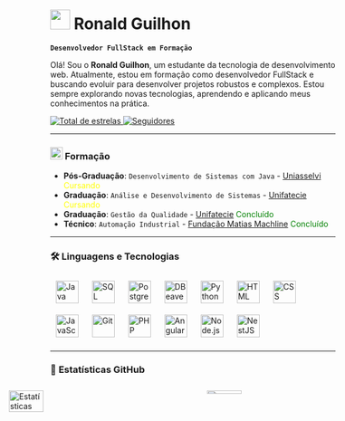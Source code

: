 # <img src="https://github.com/user-attachments/assets/4aac8ecb-2d4d-403e-a997-cbc78e71ca27" width="35" /> **Ronald Guilhon**  
**`Desenvolvedor FullStack em Formação`**

Olá! Sou o **Ronald Guilhon**, um estudante da tecnologia de desenvolvimento web. Atualmente, estou em formação como desenvolvedor FullStack e buscando evoluir para desenvolver projetos robustos e complexos. Estou sempre explorando novas tecnologias, aprendendo e aplicando meus conhecimentos na prática.

<p align="left">  
    <a href="https://github.com/RonaldGuilhon?tab=repositories&sort=stargazers">
        <img 
            alt="Total de estrelas" 
            title="Total de estrelas GitHub" 
            src="https://img.shields.io/github/stars/RonaldGuilhon?style=for-the-badge&color=55960c&labelColor=488207&logo=star&label=estrelas"
        />
    </a>
    <a href="https://github.com/RonaldGuilhon?tab=followers">
        <img 
            alt="Seguidores" 
            title="Me siga no GitHub" 
            src="https://img.shields.io/github/followers/RonaldGuilhon?style=for-the-badge&color=236ad3&labelColor=1155ba&logo=github&label=Seguidores&logoColor=white"
        />
    </a>
</p>

---

### <img src="https://github.com/user-attachments/assets/7887415d-62b5-43ee-a8a2-4416faba42e0" width="22" /> Formação

- **Pós-Graduação**: `Desenvolvimento de Sistemas com Java` - [Uniasselvi](https://portal.uniasselvi.com.br) <span style="color: yellow;">Cursando</span>
- **Graduação**: `Análise e Desenvolvimento de Sistemas` - [Unifatecie](https://unifatecie.edu.br) <span style="color: yellow;">Cursando</span>
- **Graduação**: `Gestão da Qualidade` - [Unifatecie](https://unifatecie.edu.br) <span style="color: green;">Concluído</span>
- **Técnico**: `Automação Industrial` - [Fundação Matias Machline](https://www.fundacaomatiasmachline.org.br) <span style="color: green;">Concluído</span>



---

### 🛠️ **Linguagens e Tecnologias**

<div align="left">
    <img alt="Java" title="Java" width="40px" src="https://cdn.jsdelivr.net/gh/devicons/devicon/icons/java/java-original.svg" style="margin: 10px"/>
    <img alt="SQL" title="SQL" width="40px" src="https://cdn.jsdelivr.net/gh/devicons/devicon/icons/mysql/mysql-original.svg" style="margin: 10px"/>
    <img alt="PostgreSQL" title="PostgreSQL" width="40px" src="https://cdn.jsdelivr.net/gh/devicons/devicon/icons/postgresql/postgresql-original.svg" style="margin: 10px"/>
    <img alt="DBeaver" title="DBeaver" width="40px" src="https://cdn.jsdelivr.net/gh/devicons/devicon/icons/dbeaver/dbeaver-original.svg" style="margin: 10px"/>
    <img alt="Python" title="Python" width="40px" src="https://cdn.jsdelivr.net/gh/devicons/devicon/icons/python/python-original.svg" style="margin: 10px"/>
    <img alt="HTML" title="HTML" width="40px" src="https://cdn.jsdelivr.net/gh/devicons/devicon/icons/html5/html5-original.svg" style="margin: 10px"/>
    <img alt="CSS" title="CSS" width="40px" src="https://cdn.jsdelivr.net/gh/devicons/devicon/icons/css3/css3-original.svg" style="margin: 10px"/>
    <img alt="JavaScript" title="JavaScript" width="40px" src="https://cdn.jsdelivr.net/gh/devicons/devicon/icons/javascript/javascript-original.svg" style="margin: 10px"/>
    <img alt="Git" title="Git" width="40px" src="https://cdn.jsdelivr.net/gh/devicons/devicon/icons/git/git-original.svg" style="margin: 10px"/>
    <img alt="PHP" title="PHP" width="40px" src="https://cdn.jsdelivr.net/gh/devicons/devicon/icons/php/php-original.svg" style="margin: 10px"/>
    <img alt="Angular" title="Angular" width="40px" src="https://cdn.jsdelivr.net/gh/devicons/devicon/icons/angularjs/angularjs-original.svg" style="margin: 10px"/>
    <img alt="Node.js" title="Node.js" width="40px" src="https://cdn.jsdelivr.net/gh/devicons/devicon/icons/nodejs/nodejs-original.svg" style="margin: 10px"/>
    <img alt="NestJS" title="NestJS" width="40px" src="https://cdn.jsdelivr.net/gh/devicons/devicon/icons/nestjs/nestjs-original.svg" style="margin: 10px"/>
</div>

---

### 🚀 **Estatísticas GitHub**

<div style="display: flex; gap: 50px; justify-content: center; max-width: 1200px; margin: 0 auto; padding: 10px;">
    <a href="#" style="flex: 1; min-width: 300px; aspect-ratio: 1.6; display: block;">
        <img alt="Estatísticas GitHub Do Ronald Guilhon" 
             src="https://bad-apple-github-readme.vercel.app/api?username=RonaldGuilhon&show_icons=true&count_private=true&line_height=31&icon_color=ffffff&theme=dark&title_color=00b3ff&bg_color=1d1f21"
             style="width: 45%; height: 45%; object-fit: cover;" />
    </a>
    <a href="#" style="flex: 1; min-width: 300px; aspect-ratio: 1.6; display: block;">
        <img alt="Top languages"
             src="https://github-readme-mwendwa.vercel.app/api/top-langs/?username=RonaldGuilhon&layout=compact&count_private=true&theme=dark&title_color=00b3ff&bg_color=1d1f21"
             style="width: 45%; height: 18%; object-fit: cover;" />
    </a>
</div>

